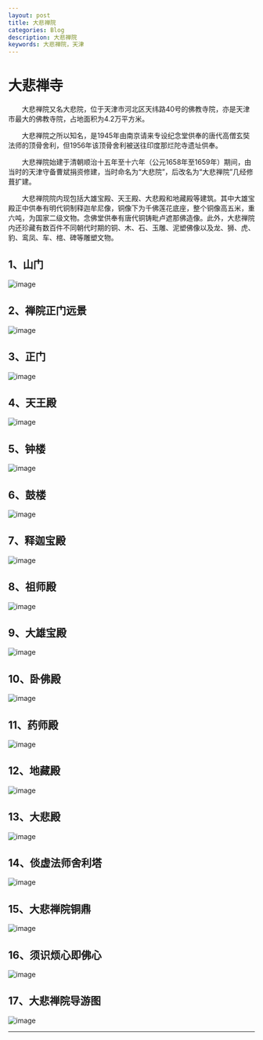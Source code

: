 ```yaml
---
layout: post
title: 大悲禅院
categories: Blog
description: 大悲禅院
keywords: 大悲禅院，天津
---
```


# 大悲禅寺

&emsp;&emsp;大悲禅院又名大悲院，位于天津市河北区天纬路40号的佛教寺院，亦是天津市最大的佛教寺院，占地面积为4.2万平方米。

&emsp;&emsp;大悲禅院之所以知名，是1945年由南京请来专设纪念堂供奉的唐代高僧玄奘法师的顶骨舍利，但1956年该顶骨舍利被送往印度那烂陀寺遗址供奉。

&emsp;&emsp;大悲禅院始建于清朝顺治十五年至十六年（公元1658年至1659年）期间，由当时的天津守备曹斌捐资修建，当时命名为“大悲院”，后改名为“大悲禅院”几经修葺扩建。

&emsp;&emsp;大悲禅院院内现包括大雄宝殿、天王殿、大悲殿和地藏殿等建筑。其中大雄宝殿正中供奉有明代铜制释迦牟尼像，铜像下为千佛莲花底座，整个铜像高五米，重六吨，为国家二级文物。念佛堂供奉有唐代铜铸毗卢遮那佛造像。此外，大悲禅院内还珍藏有数百件不同朝代时期的铜、木、石、玉雕、泥塑佛像以及龙、狮、虎、豹、鸾凤、车、棺、碑等雕塑文物。

## 1、山门

![image](https://github.com/weakchen007/aiwv.github.io/assets/58799395/467f37cc-25e8-451a-bb71-cdb319fbcc23)

## 2、禅院正门远景

![image](https://github.com/weakchen007/aiwv.github.io/assets/58799395/08a45941-2ef5-472b-8703-f1e6bf1df320)

## 3、正门

![image](https://github.com/weakchen007/aiwv.github.io/assets/58799395/c0ac2105-0826-47fa-b431-65b1ce025240)

## 4、天王殿

![image](https://github.com/weakchen007/aiwv.github.io/assets/58799395/37729846-3c4c-48cd-b16a-41add89ef6c4)

## 5、钟楼

![image](https://github.com/weakchen007/aiwv.github.io/assets/58799395/aad0dbf5-fccd-45a0-b980-c42c3e38fec9)

## 6、鼓楼

![image](https://github.com/weakchen007/aiwv.github.io/assets/58799395/63c9a962-1755-4aa6-a0ab-c63398a47204)

## 7、释迦宝殿

![image](https://github.com/weakchen007/aiwv.github.io/assets/58799395/a44338b5-83a7-40d1-974b-d21392329346)

## 8、祖师殿

![image](https://github.com/weakchen007/aiwv.github.io/assets/58799395/4857d411-c07f-4028-9cae-4f7ae32a1388)

## 9、大雄宝殿

![image](https://github.com/weakchen007/aiwv.github.io/assets/58799395/2e5c6a3a-fd78-494d-b55c-da86de1e215c)

## 10、卧佛殿

![image](https://github.com/weakchen007/aiwv.github.io/assets/58799395/783d684e-d7e1-4b19-9c68-cff2f2304b41)

## 11、药师殿

![image](https://github.com/weakchen007/aiwv.github.io/assets/58799395/24245003-a5a4-49ed-af56-c02ce437c71e)

## 12、地藏殿

![image](https://github.com/weakchen007/aiwv.github.io/assets/58799395/7002a7bc-4a83-4b03-88b8-90e5f2446ded)

## 13、大悲殿

![image](https://github.com/weakchen007/aiwv.github.io/assets/58799395/b019bfdc-fafc-41b1-95ad-cc2930b7bc27)

## 14、倓虚法师舍利塔

![image](https://github.com/weakchen007/aiwv.github.io/assets/58799395/dfae2b31-9203-4a71-aaf7-e604e34747da)

## 15、大悲禅院铜鼎

![image](https://github.com/weakchen007/aiwv.github.io/assets/58799395/28009333-f514-4f15-b012-4855c4863e64)

## 16、须识烦心即佛心

![image](https://github.com/weakchen007/aiwv.github.io/assets/58799395/bd85608c-c026-49d5-8994-f4f73033aee2)

## 17、大悲禅院导游图

![image](https://github.com/weakchen007/aiwv.github.io/assets/58799395/5a65ffe6-6f5d-4cf8-92cc-f196d174b3ac)


--------





